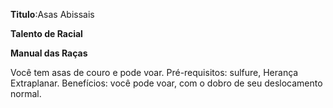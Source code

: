 **Titulo**:Asas Abissais

**Talento de Racial**

**Manual das Raças**

 Você tem asas de couro e pode voar. Pré-requisitos: sulfure, Herança Extraplanar. Benefícios: você pode voar, com o dobro de seu deslocamento normal.